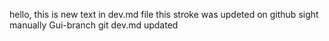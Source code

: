 hello,  this is new text in dev.md file
this stroke was updeted on github sight manually
Gui-branch git dev.md updated